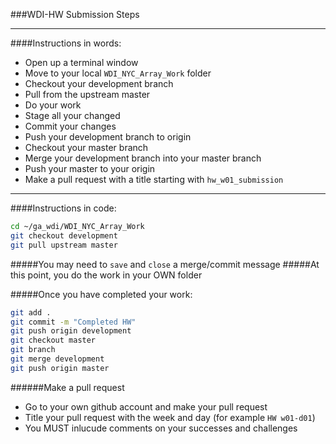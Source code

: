 ###WDI-HW Submission Steps

---

####Instructions in words:
- Open up a terminal window
- Move to your local `WDI_NYC_Array_Work` folder
- Checkout your development branch
- Pull from the upstream master
- Do your work
- Stage all your changed
- Commit your changes
- Push your development branch to origin
- Checkout your master branch
- Merge your development branch into your master branch
- Push your master to your origin
- Make a pull request with a title starting with `hw_w01_submission`

---

####Instructions in code:
```bash
cd ~/ga_wdi/WDI_NYC_Array_Work
git checkout development
git pull upstream master
```

#####You may need to `save` and `close` a merge/commit message
#####At this point, you do the work in your OWN folder

#####Once you have completed your work:
```bash
git add .
git commit -m "Completed HW"
git push origin development
git checkout master
git branch
git merge development
git push origin master
```

######Make a pull request
- Go to your own github account and make your pull request
- Title your pull request with the week and day (for example `HW w01-d01`)
- You MUST inlucude comments on your successes and challenges
